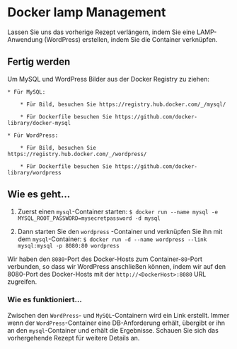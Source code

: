 # Docker lamp Management

Lassen Sie uns das vorherige Rezept verlängern, indem Sie eine LAMP-Anwendung (WordPress) erstellen, indem Sie die Container verknüpfen.

## Fertig werden

Um MySQL und WordPress Bilder aus der Docker Registry zu ziehen:

    * Für MySQL:

        * Für Bild, besuchen Sie https://registry.hub.docker.com/_/mysql/

        * Für Dockerfile besuchen Sie https://github.com/docker-library/docker-mysql

    * Für WordPress:

        * Für Bild, besuchen Sie https://registry.hub.docker.com/_/wordpress/

        * Für Dockerfile besuchen Sie https://github.com/docker-library/wordpress

## Wie es geht…

1. Zuerst einen `mysql`-Container starten:
`$ docker run --name mysql -e MYSQL_ROOT_PASSWORD=mysecretpassword -d mysql`

2. Dann starten Sie den `wordpress` -Container und verknüpfen Sie ihn mit dem `mysql`-Container:
`$ docker run -d --name wordpress --link mysql:mysql -p 8080:80 wordpress`

Wir haben den `8080`-Port des Docker-Hosts zum Container-`80`-Port verbunden, so dass wir WordPress anschließen können, indem wir auf den 8080-Port des Docker-Hosts mit der `http://<DockerHost>:8080` URL zugreifen.

### Wie es funktioniert…

Zwischen den `WordPress`- und `MySQL`-Containern wird ein Link erstellt. Immer wenn der `WordPress`-Container eine DB-Anforderung erhält, übergibt er ihn an den `mysql`-Container und erhält die Ergebnisse. Schauen Sie sich das vorhergehende Rezept für weitere Details an.
